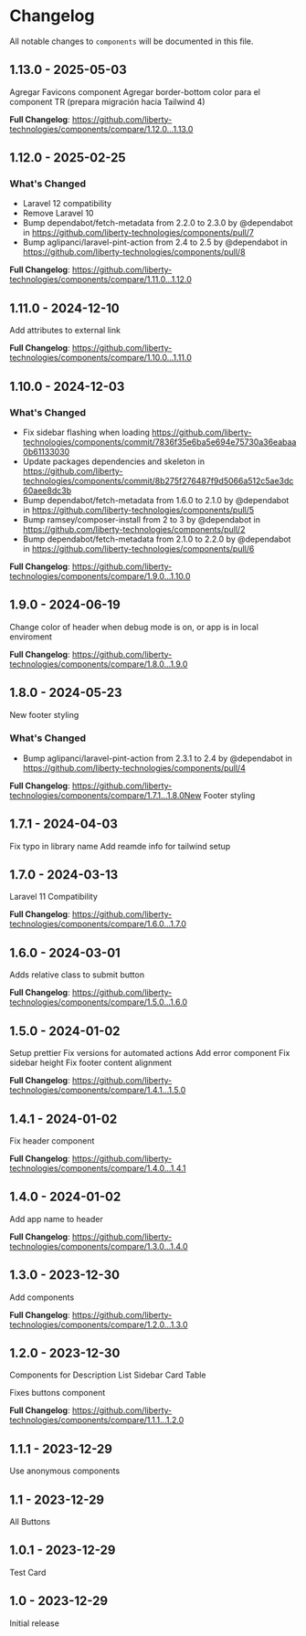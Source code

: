 # Changelog

All notable changes to `components` will be documented in this file.

## 1.13.0 - 2025-05-03

Agregar Favicons component
Agregar border-bottom color para el component TR (prepara migración hacia Tailwind 4)

**Full Changelog**: https://github.com/liberty-technologies/components/compare/1.12.0...1.13.0

## 1.12.0 - 2025-02-25

### What's Changed

* Laravel 12 compatibility
* Remove Laravel 10
* Bump dependabot/fetch-metadata from 2.2.0 to 2.3.0 by @dependabot in https://github.com/liberty-technologies/components/pull/7
* Bump aglipanci/laravel-pint-action from 2.4 to 2.5 by @dependabot in https://github.com/liberty-technologies/components/pull/8

**Full Changelog**: https://github.com/liberty-technologies/components/compare/1.11.0...1.12.0

## 1.11.0 - 2024-12-10

Add attributes to external link

**Full Changelog**: https://github.com/liberty-technologies/components/compare/1.10.0...1.11.0

## 1.10.0 - 2024-12-03

### What's Changed

* Fix sidebar flashing when loading https://github.com/liberty-technologies/components/commit/7836f35e6ba5e694e75730a36eabaa0b61133030
* Update packages dependencies and skeleton in https://github.com/liberty-technologies/components/commit/8b275f276487f9d5066a512c5ae3dc60aee8dc3b
* Bump dependabot/fetch-metadata from 1.6.0 to 2.1.0 by @dependabot in https://github.com/liberty-technologies/components/pull/5
* Bump ramsey/composer-install from 2 to 3 by @dependabot in https://github.com/liberty-technologies/components/pull/2
* Bump dependabot/fetch-metadata from 2.1.0 to 2.2.0 by @dependabot in https://github.com/liberty-technologies/components/pull/6

**Full Changelog**: https://github.com/liberty-technologies/components/compare/1.9.0...1.10.0

## 1.9.0 - 2024-06-19

Change color of header when debug mode is on, or app is in local enviroment

**Full Changelog**: https://github.com/liberty-technologies/components/compare/1.8.0...1.9.0

## 1.8.0 - 2024-05-23

New footer styling

### What's Changed

* Bump aglipanci/laravel-pint-action from 2.3.1 to 2.4 by @dependabot in https://github.com/liberty-technologies/components/pull/4

**Full Changelog**: https://github.com/liberty-technologies/components/compare/1.7.1...1.8.0New Footer styling

## 1.7.1 - 2024-04-03

Fix typo in library name
Add reamde info for tailwind setup

## 1.7.0 - 2024-03-13

Laravel 11 Compatibility

**Full Changelog**: https://github.com/liberty-technologies/components/compare/1.6.0...1.7.0

## 1.6.0 - 2024-03-01

Adds relative class to submit button

**Full Changelog**: https://github.com/liberty-technologies/components/compare/1.5.0...1.6.0

## 1.5.0 - 2024-01-02

Setup prettier
Fix versions for automated actions
Add error component
Fix sidebar height
Fix footer content alignment

**Full Changelog**: https://github.com/liberty-technologies/components/compare/1.4.1...1.5.0

## 1.4.1 - 2024-01-02

Fix header component

**Full Changelog**: https://github.com/liberty-technologies/components/compare/1.4.0...1.4.1

## 1.4.0 - 2024-01-02

Add app name to header

**Full Changelog**: https://github.com/liberty-technologies/components/compare/1.3.0...1.4.0

## 1.3.0 - 2023-12-30

Add components

**Full Changelog**: https://github.com/liberty-technologies/components/compare/1.2.0...1.3.0

## 1.2.0 - 2023-12-30

Components for
Description List
Sidebar
Card
Table

Fixes buttons component

**Full Changelog**: https://github.com/liberty-technologies/components/compare/1.1.1...1.2.0

## 1.1.1 - 2023-12-29

Use anonymous components

## 1.1 - 2023-12-29

All Buttons

## 1.0.1 - 2023-12-29

Test Card

## 1.0 - 2023-12-29

Initial release
